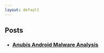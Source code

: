```yaml
---
layout: default
---
```


## Posts

*   ### [Anubis Android Malware Analysis](./anubis-android-malware-analysis/)
